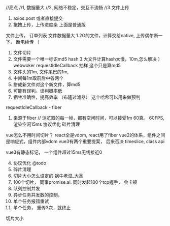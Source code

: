 //亮点
//1, 数据量大
//2, 网络不稳定，交互不流畅
//3.文件上传
1. axios.post 或者直接提交
2. 拖拽上传，上传进度条
上面是普通版

文件上传， 订单列表
文件数据量大
1.2G的文件，计算交给native,
上传偶尔断一下， 断电续传
（
1. 文件切片
2. 文件需要一个唯一标识md5 hash
3.大文件计算hash太慢，10m,怎么解决
）
webwoker
requestIdleCallback
抽样  这个只是算md5
1. 文件头的1m, 文件尾巴的1m,
2. 中间每1m取前后中各两个
3. 拼成新文件对这个新文件，算md5
4. 可能有误判。误判概率低
5. 牺牲准确性，提高效率 （布隆过滤器）
这个哈希可以用来做预判

requestIdleCallback - fiber
1. 来源于fiber
// 浏览器的每一帧，都有空闲时间，可以接受1m 60真。 60FPS,渲染空闲15ms
协议优化
碎片清理


vue怎么不用时间切片？
react全是vdom, react用了fiber
vue2的体系，组件之间是响应式，组件内部vdom
vue3有两个重要提案， 后来否决
timeslice, class api

vue3有静态标记， 一个组件超过15ms无线接近0

4. 协议优化 @todo
5. 碎片清理
6. 切片大小怎么设定的
蜗牛老湿_大圣
7. 100个切片， 同事promise.al. 同时发起100个tcp握手， 会卡顿
1. 队列控制并发
2. 异步任务并发数的控制， 
3. 单个任务报错重试
4. 单个任务， 重传3次，就终止

切片大小
